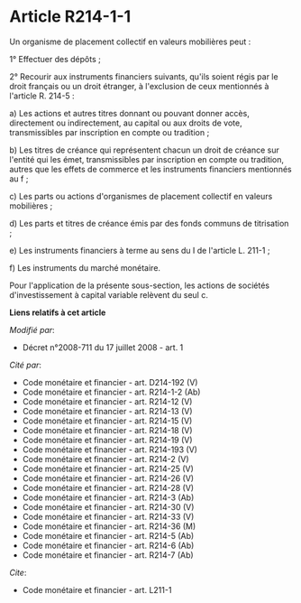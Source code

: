 # Article R214-1-1

Un organisme de placement collectif en valeurs mobilières peut : 

1° Effectuer des dépôts ; 

2° Recourir aux instruments financiers suivants, qu'ils soient régis par le droit français ou un droit étranger, à
l'exclusion de ceux mentionnés à l'article R. 214-5 : 

a) Les actions et autres titres donnant ou pouvant donner accès, directement ou indirectement, au capital ou aux droits de
vote, transmissibles par inscription en compte ou tradition ; 

b) Les titres de créance qui représentent chacun un droit de créance sur l'entité qui les émet, transmissibles par
inscription en compte ou tradition, autres que les effets de commerce et les instruments financiers mentionnés au f ; 

c) Les parts ou actions d'organismes de placement collectif en valeurs mobilières ; 

d) Les parts et titres de créance émis par des fonds communs de titrisation ; 

e) Les instruments financiers à terme au sens du I de l'article L. 211-1 ; 

f) Les instruments du marché monétaire. 

Pour l'application de la présente sous-section, les actions de sociétés d'investissement à capital variable relèvent du seul
c.

**Liens relatifs à cet article**

_Modifié par_:

  - Décret n°2008-711 du 17 juillet 2008 - art. 1

_Cité par_:

  - Code monétaire et financier - art. D214-192 (V)
  - Code monétaire et financier - art. R214-1-2 (Ab)
  - Code monétaire et financier - art. R214-12 (V)
  - Code monétaire et financier - art. R214-13 (V)
  - Code monétaire et financier - art. R214-15 (V)
  - Code monétaire et financier - art. R214-18 (V)
  - Code monétaire et financier - art. R214-19 (V)
  - Code monétaire et financier - art. R214-193 (V)
  - Code monétaire et financier - art. R214-2 (V)
  - Code monétaire et financier - art. R214-25 (V)
  - Code monétaire et financier - art. R214-26 (V)
  - Code monétaire et financier - art. R214-28 (V)
  - Code monétaire et financier - art. R214-3 (Ab)
  - Code monétaire et financier - art. R214-30 (V)
  - Code monétaire et financier - art. R214-33 (V)
  - Code monétaire et financier - art. R214-36 (M)
  - Code monétaire et financier - art. R214-5 (Ab)
  - Code monétaire et financier - art. R214-6 (Ab)
  - Code monétaire et financier - art. R214-7 (Ab)

_Cite_:

  - Code monétaire et financier - art. L211-1

